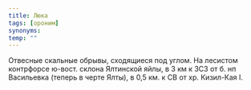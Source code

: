 ```yaml
---
title: Люка
tags: [ороним]
synonyms:
temp: ""
---
```


Отвесные скальные обрывы, сходящиеся под углом. На лесистом контрфорсе ю-вост.
склона Ялтинской яйлы, в 3 км к ЗСЗ от б. нп Васильевка (теперь в черте Ялты), в
0,5 км. к СВ от хр. Кизил-Кая I.
